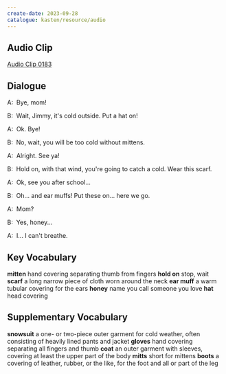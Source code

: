 ```yaml
---
create-date: 2023-09-28
catalogue: kasten/resource/audio
---
```


## Audio Clip
[Audio Clip 0183](https://archive.org/download/englishpod_all/englishpod_0183dg.mp3)

## Dialogue
A:  Bye, mom! 

B:  Wait, Jimmy, it's cold outside. Put a hat on! 

A:  Ok. Bye! 

B:  No, wait, you will be too cold without mittens. 

A:  Alright. See ya! 

B:  Hold on, with that wind, you're going to catch a cold. Wear this scarf. 

A:  Ok, see you after school... 

B:  Oh... and ear muffs! Put these on... here we go.  

A:  Mom? 

B:  Yes, honey...

A:  I... I can't breathe. 

## Key Vocabulary
**mitten**        hand covering separating thumb from fingers
**hold on**       stop, wait
**scarf**         a long narrow piece of cloth worn around the neck
**ear muff**      a warm tubular covering for the ears
**honey**         name you call someone you love
**hat**           head covering

## Supplementary Vocabulary
**snowsuit**      a one- or two-piece outer garment for cold weather, often consisting of heavily lined pants and jacket
**gloves**        hand covering separating all fingers and thumb
**coat**          an outer garment with sleeves, covering at least the upper part of the body
**mitts**         short for mittens
**boots**         a covering of leather, rubber, or the like, for the foot and all or part of the leg
